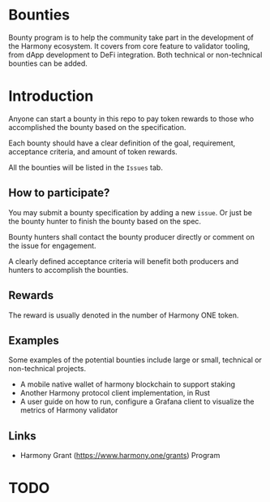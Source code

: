 # Bounties

Bounty program is to help the community take part in the development of the Harmony ecosystem.
It covers from core feature to validator tooling, from dApp development to DeFi integration.
Both technical or non-technical bounties can be added.


# Introduction
Anyone can start a bounty in this repo to pay token rewards to those who accomplished the bounty based on the specification.

Each bounty should have a clear definition of the goal, requirement, acceptance criteria, and amount of token rewards.

All the bounties will be listed in the `Issues` tab.

## How to participate?

You may submit a bounty specification by adding a new `issue`.
Or just be the bounty hunter to finish the bounty based on the spec.

Bounty hunters shall contact the bounty producer directly or comment on the issue for engagement.

A clearly defined acceptance criteria will benefit both producers and hunters to accomplish the bounties.

## Rewards
The reward is usually denoted in the number of Harmony ONE token.

## Examples

Some examples of the potential bounties include large or small, technical or non-technical projects.

- A mobile native wallet of harmony blockchain to support staking
- Another Harmony protocol client implementation, in Rust
- A user guide on how to run, configure a Grafana client to visualize the metrics of Harmony validator

## Links
- Harmony Grant (https://www.harmony.one/grants) Program
# TODO
